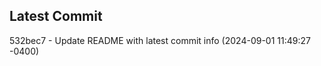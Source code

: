 
## Latest Commit
532bec7 - Update README with latest commit info (2024-09-01 11:49:27 -0400) <Yunxi-Zhou>
